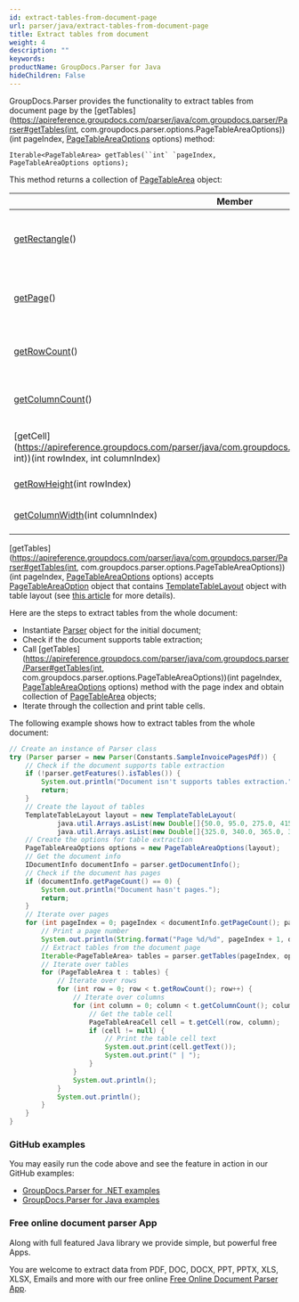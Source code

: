 ```yaml
---
id: extract-tables-from-document-page
url: parser/java/extract-tables-from-document-page
title: Extract tables from document
weight: 4
description: ""
keywords: 
productName: GroupDocs.Parser for Java
hideChildren: False
---
```


GroupDocs.Parser provides the functionality to extract tables from document page by the [getTables](https://apireference.groupdocs.com/parser/java/com.groupdocs.parser/Parser#getTables(int, com.groupdocs.parser.options.PageTableAreaOptions))(int pageIndex, [PageTableAreaOptions](https://apireference.groupdocs.com/parser/java/com.groupdocs.parser.options/PageTableAreaOptions) options) method:

```
Iterable<PageTableArea> getTables(``int` `pageIndex, PageTableAreaOptions options);
```

This method returns a collection of [PageTableArea](https://apireference.groupdocs.com/parser/java/com.groupdocs.parser.data/PageTableArea) object:

| Member                                                       | Description                                     |
| ------------------------------------------------------------ | ----------------------------------------------- |
| [getRectangle](https://apireference.groupdocs.com/parser/java/com.groupdocs.parser.data/PageArea#getRectangle())() | The rectangular area that bounds text area.     |
| [getPage](https://apireference.groupdocs.com/parser/java/com.groupdocs.parser.data/PageArea#getPage())() | The page information (page index and page size) |
| [getRowCount](https://apireference.groupdocs.com/parser/java/com.groupdocs.parser.data/PageTableArea#getRowCount())() | The total number of the table rows.             |
| [getColumnCount](https://apireference.groupdocs.com/parser/java/com.groupdocs.parser.data/PageTableArea#getColumnCount())() | The total number of the table columns.          |
| [getCell](https://apireference.groupdocs.com/parser/java/com.groupdocs.parser.data/PageTableArea#getCell(int, int))(int rowIndex, int columnIndex) | The table cell by row and column indexes.       |
| [getRowHeight](https://apireference.groupdocs.com/parser/java/com.groupdocs.parser.data/PageTableArea#getRowHeight(int))(int rowIndex) | The the row height.                             |
| [getColumnWidth](https://apireference.groupdocs.com/parser/java/com.groupdocs.parser.data/PageTableArea#getColumnWidth(int))(int columnIndex) | Returns the column width.                       |

[getTables](https://apireference.groupdocs.com/parser/java/com.groupdocs.parser/Parser#getTables(int, com.groupdocs.parser.options.PageTableAreaOptions))(int pageIndex, [PageTableAreaOptions](https://apireference.groupdocs.com/parser/java/com.groupdocs.parser.options/PageTableAreaOptions) options) accepts [PageTableAreaOption](https://apireference.groupdocs.com/parser/java/com.groupdocs.parser.options/PageTableAreaOptions) object that contains [TemplateTableLayout](https://apireference.groupdocs.com/parser/java/com.groupdocs.parser.templates/TemplateTableLayout) object with table layout (see [this article](https://docs.groupdocs.com/display/parserjava/Working+with+templates#Workingwithtemplates-Templatetables) for more details).

Here are the steps to extract tables from the whole document:

- Instantiate [Parser](https://apireference.groupdocs.com/parser/java/com.groupdocs.parser/Parser) object for the initial document;
- Check if the document supports table extraction;
- Call [getTables](https://apireference.groupdocs.com/parser/java/com.groupdocs.parser/Parser#getTables(int, com.groupdocs.parser.options.PageTableAreaOptions))(int pageIndex, [PageTableAreaOptions](https://apireference.groupdocs.com/parser/java/com.groupdocs.parser.options/PageTableAreaOptions) options) method with the page index and obtain collection of [PageTableArea](https://apireference.groupdocs.com/parser/java/com.groupdocs.parser.data/PageTableArea) objects;
- Iterate through the collection and print table cells.

The following example shows how to extract tables from the whole document:

```java
// Create an instance of Parser class
try (Parser parser = new Parser(Constants.SampleInvoicePagesPdf)) {
    // Check if the document supports table extraction
    if (!parser.getFeatures().isTables()) {
        System.out.println("Document isn't supports tables extraction.");
        return;
    }
    // Create the layout of tables
    TemplateTableLayout layout = new TemplateTableLayout(
            java.util.Arrays.asList(new Double[]{50.0, 95.0, 275.0, 415.0, 485.0, 545.0}),
            java.util.Arrays.asList(new Double[]{325.0, 340.0, 365.0, 395.0}));
    // Create the options for table extraction
    PageTableAreaOptions options = new PageTableAreaOptions(layout);
    // Get the document info
    IDocumentInfo documentInfo = parser.getDocumentInfo();
    // Check if the document has pages
    if (documentInfo.getPageCount() == 0) {
        System.out.println("Document hasn't pages.");
        return;
    }
    // Iterate over pages
    for (int pageIndex = 0; pageIndex < documentInfo.getPageCount(); pageIndex++) {
        // Print a page number
        System.out.println(String.format("Page %d/%d", pageIndex + 1, documentInfo.getPageCount()));
        // Extract tables from the document page
        Iterable<PageTableArea> tables = parser.getTables(pageIndex, options);
        // Iterate over tables
        for (PageTableArea t : tables) {
            // Iterate over rows
            for (int row = 0; row < t.getRowCount(); row++) {
                // Iterate over columns
                for (int column = 0; column < t.getColumnCount(); column++) {
                    // Get the table cell
                    PageTableAreaCell cell = t.getCell(row, column);
                    if (cell != null) {
                        // Print the table cell text
                        System.out.print(cell.getText());
                        System.out.print(" | ");
                    }
                }
                System.out.println();
            }
            System.out.println();
        }
    }
}
```

### GitHub examples

You may easily run the code above and see the feature in action in our GitHub examples:

- [GroupDocs.Parser for .NET examples](https://github.com/groupdocs-parser/GroupDocs.Parser-for-.NET)
- [GroupDocs.Parser for Java examples](https://github.com/groupdocs-parser/GroupDocs.Parser-for-Java)

### Free online document parser App

Along with full featured Java library we provide simple, but powerful free Apps.

You are welcome to extract data from PDF, DOC, DOCX, PPT, PPTX, XLS, XLSX, Emails and more with our free online [Free Online Document Parser App](https://products.groupdocs.app/parser).